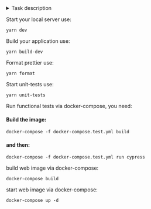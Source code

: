 <details>
<summary>Task description</summary>
В коде можно создать любое количество объектов, представляющих информацию о
прямоугольниках разных размеров.
Каждый прямоугольник должен отображаться на HTML канвасе. Канвас имеет размеры экрана с
отступами от края экрана. При первом запуске приложение отображает созданные
прямоугольники списком, один под другим, на небольшом расстоянии друг от друга.
Пользователь может передвигать прямоугольники по канвасу с помощью механизма drag & drop.
Если перемещаемый прямоугольник пересекается с другими, то все пересекающиеся фигуры
должны поменять цвет заливки на красный. Завершить перемещение (сделать drop) можно лишь
при отсутствии пересечений. В противном случае, прямоугольник после drop возвращается на
исходную позицию.
В процессе перемещений прямоугольники могут «сцепляться».
Как только одна из сторон перемещаемого прямоугольника приближается к одной из сторон
другого прямоугольника на расстояние <= X, прямоугольники сцепляются - т.е. становятся
вплотную к друг другу с совмещением одного из краёв их сторон.
Чтобы расцепить прямоугольники, надо отвести их на расстояние > X друг от друга.
Сцепление должно срабатывать таким образом, чтобы в результате не возникло пересечений
прямоугольников.
Приложение должно быть реализовано без применения сторонних библиотек.
</details>

Start your local server use:
```
yarn dev
```

Build your application use:
```
yarn build-dev
```

Format prettier use:
```
yarn format
```

Start unit-tests use:
```
yarn unit-tests
```

Run functional tests via docker-compose, you need:
#### Build the image:
```
docker-compose -f docker-compose.test.yml build
```
#### and then:
```
docker-compose -f docker-compose.test.yml run cypress
```

build web image via docker-compose:
```
docker-compose build
```

start web image via docker-compose:
```
docker-compose up -d
```
